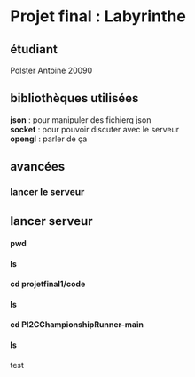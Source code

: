 # Projet final : Labyrinthe 

## étudiant 

Polster Antoine 20090

## bibliothèques utilisées 

__json__ : pour manipuler des fichierq json   
__socket__ : pour pouvoir discuter avec le serveur  
__opengl__ : parler de ça

## avancées 
### lancer le serveur 

## lancer serveur 
#### pwd
#### ls
#### cd projetfinal1/code
#### ls
#### cd PI2CChampionshipRunner-main
#### ls

test 
